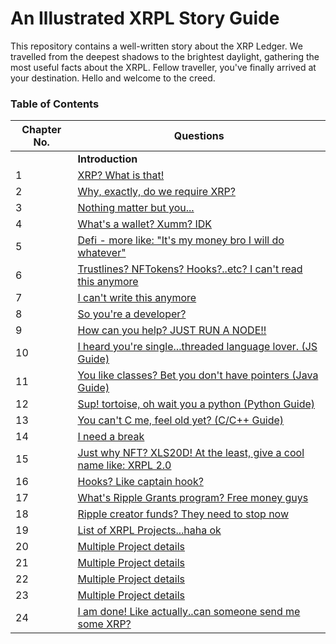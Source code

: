 # An Illustrated XRPL Story Guide

This repository contains a well-written story about the XRP Ledger. We travelled from the deepest shadows to the brightest daylight, gathering the most useful facts about the XRPL. Fellow traveller, you've finally arrived at your destination.
Hello and welcome to the creed. 

### Table of Contents

| Chapter No. | Questions |
| --- | --------- |
|  | **Introduction** |
|1 | [XRP? What is that!](#what-is-xrp) |
|2 | [Why, exactly, do we require XRP? ](#xrpl-features) |
|3 | [Nothing matter but you...](#xrpl-community) |
|4 | [What's a wallet? Xumm? IDK](#wallet) |
|5 | [Defi - more like: "It's my money bro I will do whatever" ](#xrpl-defi) |
|6 | [Trustlines? NFTokens? Hooks?..etc? I can't read this anymore](#xrpl-feature-details) |
|7 | [I can't write this anymore](#developer-frustation-1) |
|8 | [So you're a developer?](#xrpl-developer) |
|9 | [How can you help? JUST RUN A NODE!! ](#how-to-run-xrpl-node) |
|10 | [I heard you're single...threaded language lover. (JS Guide)](#xrpl-js-guide) |
|11 | [You like classes? Bet you don't have pointers (Java Guide) ](#xrpl-java-guide) |
|12 | [Sup! tortoise, oh wait you a python (Python Guide)](#xrpl-python-guide) |
|13 | [You can't C me, feel old yet? (C/C++ Guide)](#xrpl-ccplusplus-guide) |
|14 | [I need a break](#developer-frustation-2)
|15 | [Just why NFT? XLS20D! At the least, give a cool name like: XRPL 2.0](#xrpl-nfts) |
|16 | [Hooks? Like captain hook?](#xrpl-hooks) |
|17 | [What's Ripple Grants program? Free money guys](#ripple-grants) |
|18 | [Ripple creator funds? They need to stop now](#ripple-creator-funds) |
|19 | [List of XRPL Projects...haha ok](#xrpl-projects) |
|20 | [Multiple Project details](#xrpl-project-1) |
|21 | [Multiple Project details](#xrpl-project-2) |
|22 | [Multiple Project details](#xrpl-project-3) |
|23 | [Multiple Project details](#xrpl-project-4) |
|24 | [I am done! Like actually..can someone send me some XRP?](#developer-frustation-3)|